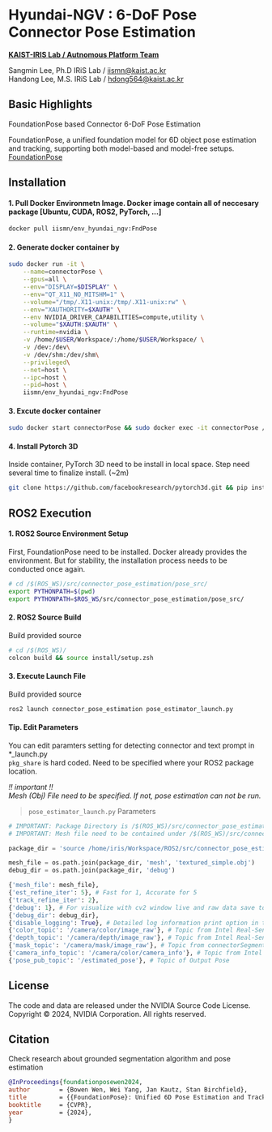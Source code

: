 # Hyundai-NGV : 6-DoF Pose Connector Pose Estimation 

**[KAIST-IRIS Lab / Autnomous Platform Team](https://iris.kaist.ac.kr)**

Sangmin Lee, Ph.D IRiS Lab / iismn@kaist.ac.kr  
Handong Lee, M.S. IRiS Lab / hdong564@kaist.ac.kr

## Basic Highlights

FoundationPose based Connector 6-DoF Pose Estimation


  FoundationPose, a unified foundation model for 6D object pose estimation and tracking, supporting both model-based and model-free setups. [FoundationPose](https://arxiv.org/abs/2312.08344)


## Installation

#### 1. Pull Docker Environmetn Image. Docker image contain all of neccesary package [Ubuntu, CUDA, ROS2, PyTorch, ...]

```bash
docker pull iismn/env_hyundai_ngv:FndPose
```
#### 2. Generate docker container by
```bash
sudo docker run -it \
    --name=connectorPose \
    --gpus=all \
    --env="DISPLAY=$DISPLAY" \
    --env="QT_X11_NO_MITSHM=1" \
    --volume="/tmp/.X11-unix:/tmp/.X11-unix:rw" \
    --env="XAUTHORITY=$XAUTH" \
    --env NVIDIA_DRIVER_CAPABILITIES=compute,utility \
    --volume="$XAUTH:$XAUTH" \
    --runtime=nvidia \
    -v /home/$USER/Workspace/:/home/$USER/Workspace/ \
    -v /dev:/dev\
    -v /dev/shm:/dev/shm\
    --privileged\
    --net=host \
    --ipc=host \
    --pid=host \
    iismn/env_hyundai_ngv:FndPose
```
#### 3. Excute docker container 
```bash
sudo docker start connectorPose && sudo docker exec -it connectorPose /bin/zsh
```
#### 4. Install Pytorch 3D
Inside container, PyTorch 3D need to be install in local space. Step need several time to finalize install. (~2m)
```bash
git clone https://github.com/facebookresearch/pytorch3d.git && pip install -e .
```

## ROS2 Execution
#### 1. ROS2 Source Environment Setup
First, FoundationPose need to be installed. Docker already provides the environment. But for stability, the installation process needs to be conducted once again.

```bash
# cd /$(ROS_WS)/src/connector_pose_estimation/pose_src/
export PYTHONPATH=$(pwd)
export PYTHONPATH=$ROS_WS/src/connector_pose_estimation/pose_src/
```

#### 2. ROS2 Source Build
Build provided source

```bash
# cd /$(ROS_WS)/
colcon build && source install/setup.zsh
```

#### 3. Execute Launch File 
Build provided source

```bash
ros2 launch connector_pose_estimation pose_estimator_launch.py
```
#### Tip. Edit Parameters
You can edit paramters setting for detecting connector and text prompt in *_launch.py  
```pkg_share``` is hard coded. Need to be specified where your ROS2 package location.

*!! important !!*  
*Mesh (Obj) File need to be specified. If not, pose estimation can not be run.*

> ```pose_estimator_launch.py``` Parameters
```python
# IMPORTANT: Package Directory is /$(ROS_WS)/src/connector_pose_estimation/pose_src/
# IMPORTANT: Mesh file need to be contained under /$(ROS_WS)/src/connector_pose_estimation/mesh/*.obj

package_dir = 'source /home/iris/Workspace/ROS2/src/connector_pose_estimation'

mesh_file = os.path.join(package_dir, 'mesh', 'textured_simple.obj')
debug_dir = os.path.join(package_dir, 'debug')

{'mesh_file': mesh_file},
{'est_refine_iter': 5}, # Fast for 1, Accurate for 5
{'track_refine_iter': 2},
{'debug': 1}, # For visualize with cv2 window live and raw data save to debug folder
{'debug_dir': debug_dir},
{'disable_logging': True}, # Detailed log information print option in terminal
{'color_topic': '/camera/color/image_raw'}, # Topic from Intel Real-Sense L515
{'depth_topic': '/camera/depth/image_raw'}, # Topic from Intel Real-Sense L515
{'mask_topic': '/camera/mask/image_raw'}, # Topic from connectorSegmentor
{'camera_info_topic': '/camera/color/camera_info'}, # Topic from Intel Real-Sense L515
{'pose_pub_topic': '/estimated_pose'}, # Topic of Output Pose
```

## License
The code and data are released under the NVIDIA Source Code License. Copyright © 2024, NVIDIA Corporation. All rights reserved.


## Citation

Check research about grounded segmentation algorithm and pose estimation

```bibtex
@InProceedings{foundationposewen2024,
author        = {Bowen Wen, Wei Yang, Jan Kautz, Stan Birchfield},
title         = {{FoundationPose}: Unified 6D Pose Estimation and Tracking of Novel Objects},
booktitle     = {CVPR},
year          = {2024},
}
```